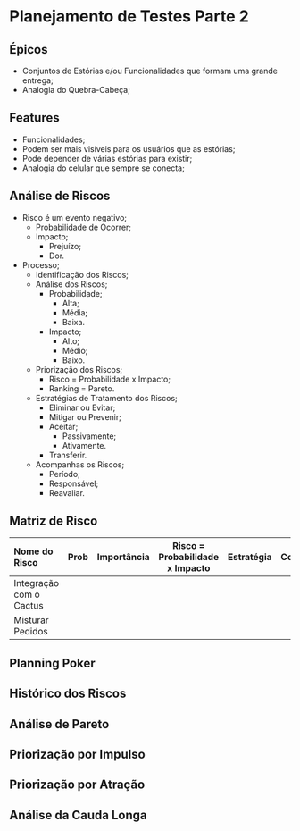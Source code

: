 # Planejamento de Testes Parte 2
## Épicos
- Conjuntos de Estórias e/ou Funcionalidades que formam uma grande entrega;
- Analogia do Quebra-Cabeça;
## Features
- Funcionalidades;
- Podem ser mais visíveis para os usuários que as estórias;
- Pode depender de várias estórias para existir;
- Analogia do celular que sempre se conecta;
## Análise de Riscos
- Risco é um evento negativo;
    - Probabilidade de Ocorrer;
    - Impacto;
        - Prejuízo;
        - Dor.
- Processo;
    - Identificação dos Riscos;
    - Análise dos Riscos;
        - Probabilidade;
            - Alta;
            - Média;
            - Baixa.
        - Impacto;
            - Alto;
            - Médio;
            - Baixo.
    - Priorização dos Riscos;
        - Risco = Probabilidade x Impacto;
        - Ranking = Pareto.
    - Estratégias de Tratamento dos Riscos;
        - Eliminar ou Evitar;
        - Mitigar ou Prevenir;
        - Aceitar;
            - Passivamente;
            - Ativamente.
        - Transferir.
    - Acompanhas os Riscos;
        - Período;
        - Responsável;
        - Reavaliar.
## Matriz de Risco
| Nome do Risco | Prob | Importância | Risco = Probabilidade x Impacto | Estratégia | Como? | Responsável | Reavaliar |
|:----------|:------:|:------:|:------:|:------:|:------:|:------:|:------:|
| Integração com o Cactus |  |  |  |  |  |  |  |
| Misturar Pedidos |  |  |  |  |  |  |  |
## Planning Poker
## Histórico dos Riscos
## Análise de Pareto
## Priorização por Impulso
## Priorização por Atração
## Análise da Cauda Longa